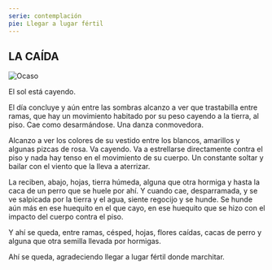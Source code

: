 ```yaml
---
serie: contemplación
pie: Llegar a lugar fértil
---
```


## LA CAÍDA


![Ocaso](/foto/1891352_10206321796585252_2531965689531711994_o.webp)


El sol está cayendo.

El día concluye y aún entre las sombras alcanzo a ver que trastabilla entre ramas, que hay un movimiento habitado por su peso cayendo a la tierra, al piso. Cae como desarmándose. Una danza conmovedora.

Alcanzo a ver los colores de su vestido entre los blancos, amarillos y algunas pizcas de rosa. Va cayendo. Va a estrellarse directamente contra el piso y nada hay tenso en el movimiento de su cuerpo. Un constante soltar y bailar con el viento que la lleva a aterrizar.

La reciben, abajo, hojas, tierra húmeda, alguna que otra hormiga y hasta la caca de un perro que se huele por ahí. Y cuando cae, desparramada, y se ve salpicada por la tierra y el agua, siente regocijo y se hunde. Se hunde aún más en ese huequito en el que cayo, en ese huequito que se hizo con el impacto del cuerpo contra el piso.

Y ahí se queda, entre ramas, césped, hojas, flores caídas, cacas de perro y alguna que otra semilla llevada por hormigas.

Ahí se queda, agradeciendo llegar a lugar fértil donde marchitar.
